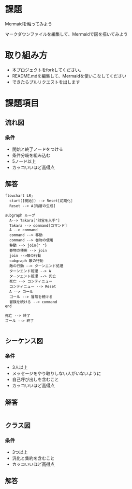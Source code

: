 # 課題
Mermaidを触ってみよう

マークダウンファイルを編集して、Mermaidで図を描いてみよう

# 取り組み方
* 本プロジェクトをforkしてください。
* README.mdを編集して、Mermaidを使いこなしてください
* できたらプルリクエストを出します

# 課題項目
## 流れ図
### 条件
- 開始と終了ノードをつける
- 条件分岐を組み込む
- 5ノード以上
- カッコいいほど高得点

## 解答
```mermaid
flowchart LR;
  start([開始]) --> Reset[初期化]
  Reset --> A[階層の生成]

subgraph ループ
  A--> Takara["財宝を入手"]
  Takara --> command[コマンド]
  A --> command
  command --> 移動
  command --> 巻物の使用
  移動 --> join{" "}
  巻物の使用 --> join
  join -->敵の行動
  subgraph 敵の行動
  敵の行動 --> ターンエンド処理
  ターンエンド処理 --> A
  ターンエンド処理 --> 死亡
  死亡 --> コンティニュー
  コンティニュー --> Reset
  A --> ゴール
  ゴール --> 冒険を続ける
  冒険を続ける --> command
end

死亡 --> 終了
ゴール --> 終了


```

## シーケンス図
### 条件
- 3人以上
- メッセージをやり取りしない人がいないように
- 自己呼び出しを含むこと
- カッコいいほど高得点

## 解答
```mermaid
```

## クラス図

### 条件
- 3つ以上
- 汎化と集約を含むこと
- カッコいいほど高得点

## 解答
